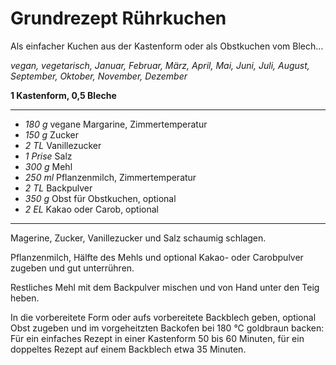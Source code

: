 # Grundrezept Rührkuchen

Als einfacher Kuchen aus der Kastenform oder als Obstkuchen vom Blech…

*vegan, vegetarisch, Januar, Februar, März, April, Mai, Juni, Juli, August, September, Oktober, November, Dezember*

**1 Kastenform, 0,5 Bleche**

---

- *180 g* vegane Margarine, Zimmertemperatur
- *150 g* Zucker
- *2 TL* Vanillezucker
- *1 Prise* Salz
- *300 g* Mehl
- *250 ml* Pflanzenmilch, Zimmertemperatur
- *2 TL* Backpulver
- *350 g* Obst für Obstkuchen, optional
- *2 EL* Kakao oder Carob, optional

---

Magerine, Zucker, Vanillezucker und Salz schaumig schlagen.

Pflanzenmilch, Hälfte des Mehls und optional Kakao- oder Carobpulver zugeben und gut unterrühren.

Restliches Mehl mit dem Backpulver mischen und von Hand unter den Teig heben.

In die vorbereitete Form oder aufs vorbereitete Backblech geben, optional Obst zugeben und im vorgeheitzten Backofen bei 180 °C goldbraun backen: Für ein einfaches Rezept in einer Kastenform 50 bis 60 Minuten, für ein doppeltes Rezept auf einem Backblech etwa 35 Minuten.
